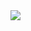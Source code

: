  <a href="[링크](https://3946.tistory.com/)">
   <img src="https://img.shields.io/badge/tistory-FF4906?style=flat-square&logo=Tistory&logoColor=white"/>
 </a>
